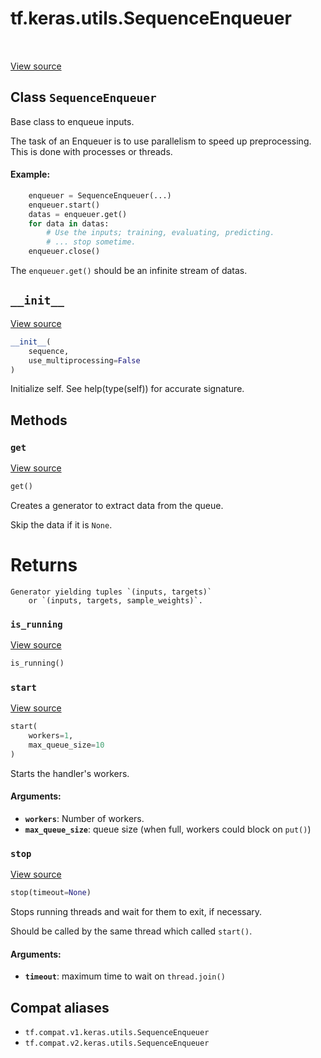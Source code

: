 <div itemscope itemtype="http://developers.google.com/ReferenceObject">
<meta itemprop="name" content="tf.keras.utils.SequenceEnqueuer" />
<meta itemprop="path" content="Stable" />
<meta itemprop="property" content="__init__"/>
<meta itemprop="property" content="get"/>
<meta itemprop="property" content="is_running"/>
<meta itemprop="property" content="start"/>
<meta itemprop="property" content="stop"/>
</div>

# tf.keras.utils.SequenceEnqueuer

<!-- Insert buttons and diff -->

<table class="tfo-notebook-buttons tfo-api" align="left">
</table>

<a target="_blank" href="/code/stable/tensorflow/python/keras/utils/data_utils.py">View source</a>



## Class `SequenceEnqueuer`

Base class to enqueue inputs.



<!-- Placeholder for "Used in" -->

The task of an Enqueuer is to use parallelism to speed up preprocessing.
This is done with processes or threads.

#### Example:



```python
    enqueuer = SequenceEnqueuer(...)
    enqueuer.start()
    datas = enqueuer.get()
    for data in datas:
        # Use the inputs; training, evaluating, predicting.
        # ... stop sometime.
    enqueuer.close()
```

The `enqueuer.get()` should be an infinite stream of datas.

<h2 id="__init__"><code>__init__</code></h2>

<a target="_blank" href="/code/stable/tensorflow/python/keras/utils/data_utils.py">View source</a>

``` python
__init__(
    sequence,
    use_multiprocessing=False
)
```

Initialize self.  See help(type(self)) for accurate signature.




## Methods

<h3 id="get"><code>get</code></h3>

<a target="_blank" href="/code/stable/tensorflow/python/keras/utils/data_utils.py">View source</a>

``` python
get()
```

Creates a generator to extract data from the queue.

Skip the data if it is `None`.
# Returns
    Generator yielding tuples `(inputs, targets)`
        or `(inputs, targets, sample_weights)`.

<h3 id="is_running"><code>is_running</code></h3>

<a target="_blank" href="/code/stable/tensorflow/python/keras/utils/data_utils.py">View source</a>

``` python
is_running()
```




<h3 id="start"><code>start</code></h3>

<a target="_blank" href="/code/stable/tensorflow/python/keras/utils/data_utils.py">View source</a>

``` python
start(
    workers=1,
    max_queue_size=10
)
```

Starts the handler's workers.


#### Arguments:


* <b>`workers`</b>: Number of workers.
* <b>`max_queue_size`</b>: queue size
    (when full, workers could block on `put()`)

<h3 id="stop"><code>stop</code></h3>

<a target="_blank" href="/code/stable/tensorflow/python/keras/utils/data_utils.py">View source</a>

``` python
stop(timeout=None)
```

Stops running threads and wait for them to exit, if necessary.

Should be called by the same thread which called `start()`.

#### Arguments:


* <b>`timeout`</b>: maximum time to wait on `thread.join()`





## Compat aliases

* `tf.compat.v1.keras.utils.SequenceEnqueuer`
* `tf.compat.v2.keras.utils.SequenceEnqueuer`

